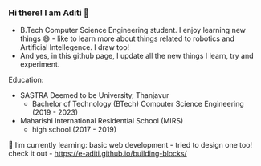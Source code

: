 ### Hi there! I am Aditi 👋
- B.Tech Computer Science Engineering student. I enjoy learning new things 😄 - like to learn more about things related to robotics and Artificial Intellegence. I draw too!
- And yes, in this github page, I update all the new things I learn, try and experiment.


Education:
- SASTRA Deemed to be University, Thanjavur
   - Bachelor of Technology (BTech) Computer Science Engineering (2019 - 2023)
- Maharishi International Residential School (MIRS)
   - high school (2017 - 2019)



🌱 I’m currently learning: basic web development - tried to design one too! check it out - https://e-aditi.github.io/building-blocks/




<!--
**e-aditi/E-Aditi** is a ✨ _special_ ✨ repository because its `README.md` (this file) appears on your GitHub profile.

Here are some ideas to get you started:

- 🔭 I’m currently working on ...
- 🌱 I’m currently learning ...
- 👯 I’m looking to collaborate on ...
- 🤔 I’m looking for help with ...
- 💬 Ask me about ...
- 📫 How to reach me: ...
- 😄 Pronouns: ...
- ⚡ Fun fact: ...
-->
